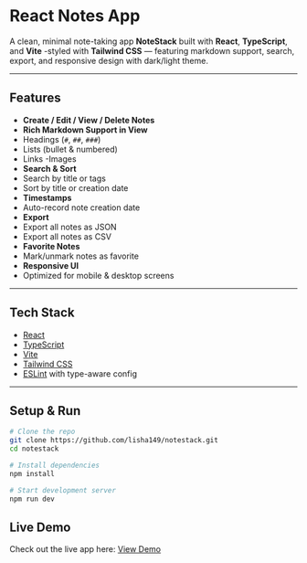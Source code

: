 # React Notes App

A clean, minimal note-taking app **NoteStack** built with **React**, **TypeScript**, and **Vite** -styled with **Tailwind CSS** — featuring markdown support, search, export, and responsive design with dark/light theme.

---

## Features

- **Create / Edit / View / Delete Notes**
- **Rich Markdown Support in View**
- Headings (`#`, `##`, `###`)
- Lists (bullet & numbered)
- Links
-Images
- **Search & Sort**
- Search by title or tags
- Sort by title or creation date
- **Timestamps**
- Auto-record note creation date
- **Export**
- Export all notes as JSON 
- Export all notes as CSV
- **Favorite Notes**
- Mark/unmark notes as favorite
- **Responsive UI**
- Optimized for mobile & desktop screens

---

## Tech Stack

- [React](https://reactjs.org/)
- [TypeScript](https://www.typescriptlang.org/)
- [Vite](https://vitejs.dev/)
- [Tailwind CSS](https://tailwindcss.com/)
- [ESLint](https://eslint.org/) with type-aware config

---

## Setup & Run

```bash
# Clone the repo
git clone https://github.com/lisha149/notestack.git
cd notestack

# Install dependencies
npm install

# Start development server
npm run dev
```

## Live Demo

Check out the live app here: [View Demo](https://notestack-nine.vercel.app/)
